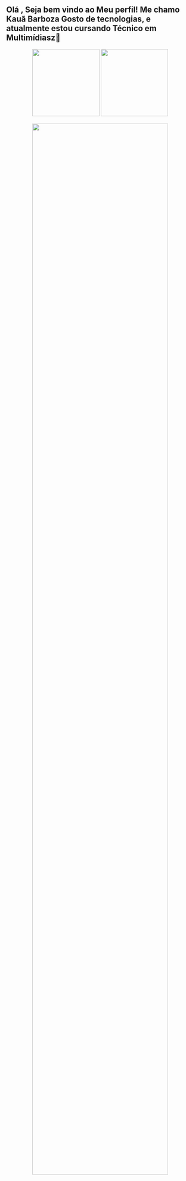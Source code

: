 <h2> Olá , Seja bem vindo ao Meu perfil! Me chamo Kauã Barboza 
Gosto de tecnologias, e atualmente estou cursando Técnico em Multimídiasz📱</h2>

<div align="center">
 <img height="180em" src="https://github-readme-stats.vercel.app/api?username=KauaBarboza03"/>
 <img height="180em" src=""/>
</div>
<br>
<div align="center">
<img width="85%" height="85%"  src=""/>
</div>
